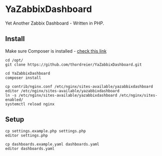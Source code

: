 # YaZabbixDashboard

Yet Another Zabbix Dashboard - Written in PHP.

## Install

Make sure Composer is installed - [check this link](https://getcomposer.org/download/)

```
cd /opt/
git clone https://github.com/thordreier/YaZabbixDashboard.git

cd YaZabbixDashboard
composer install

cp contrib/nginx.conf /etc/nginx/sites-available/yazabbixdashboard
editor /etc/nginx/sites-available/yazabbixdashboard
ln -s /etc/nginx/sites-available/yazabbixdashboard /etc/nginx/sites-enabled/
systemctl reload nginx
```

## Setup

```
cp settings.example.php settings.php
editor settings.php

cp dashboards.example.yaml dashboards.yaml
editor dashboards.yaml
```
